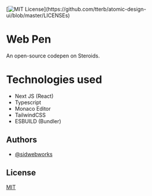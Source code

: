 

[![MIT License](https://img.shields.io/apm/l/atomic-design-ui.svg?)](https://github.com/tterb/atomic-design-ui/blob/master/LICENSEs)


# Web Pen

An open-source codepen on Steroids.

# Technologies used

- Next JS (React)
- Typescript
- Monaco Editor
- TailwindCSS
- ESBUILD (Bundler)

## Authors

- [@sidwebworks](https://www.github.com/sidwebworks)

## License

[MIT](https://choosealicense.com/licenses/mit/)

